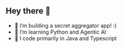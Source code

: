 ## Hey there 👋
- 🔭 I’m building a secret aggregator app! :)
- 🌱 I’m learning Python and Agentic AI
- 🫧 I code primarily in Java and Typescript
